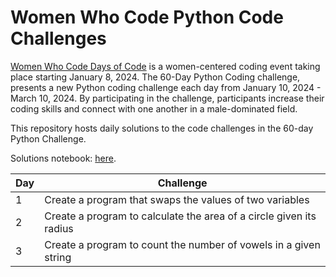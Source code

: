 # Women Who Code Python Code Challenges

[Women Who Code Days of Code](https://app.hopin.com/events/wwcode-days-of-code/reception) is a women-centered coding event taking place starting January 8, 2024. The 60-Day Python Coding challenge, presents a new Python coding challenge each day from January 10, 2024 - March 10, 2024. By participating in the challenge, participants increase their coding skills and connect with one another in a male-dominated field. 

This repository hosts daily solutions to the code challenges in the 60-day Python Challenge.

Solutions notebook: [here](https://github.com/kellyshreeve/wwcode-python-code-challengs/blob/main/challenge-solutions.ipynb).

| Day | Challenge | 
| --- | ----------- | 
| 1   |  Create a program that swaps the values of two variables |
| 2   | Create a program to calculate the area of a circle given its radius |
| 3 | Create a program to count the number of vowels in a given string |
